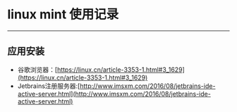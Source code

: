# linux mint 使用记录
***
## 应用安装
- 谷歌浏览器：[https://linux.cn/article-3353-1.html#3_1629](https://linux.cn/article-3353-1.html#3_1629)
- Jetbrains注册服务器:[http://www.imsxm.com/2016/08/jetbrains-ide-active-server.html](http://www.imsxm.com/2016/08/jetbrains-ide-active-server.html)
